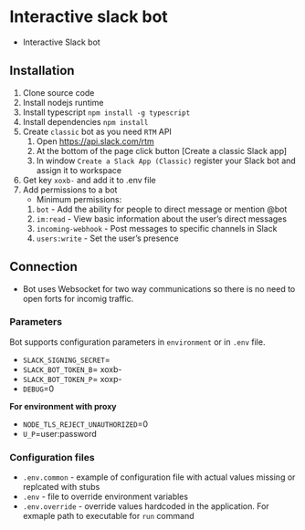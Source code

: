 # Interactive slack bot

- Interactive Slack bot

## Installation

1. Clone source code
1. Install nodejs runtime
1. Install typescript `npm install -g typescript`
1. Install dependencies `npm install`
1. Create `classic` bot as you need `RTM` API
   1. Open https://api.slack.com/rtm
   1. At the bottom of the page click button [Create a classic Slack app]
   1. In window `Create a Slack App (Classic)` register your Slack bot and assign it to workspace
1. Get key `xoxb-` and add it to .env file
1. Add permissions to a bot
   - Minimum permissions:
   1. `bot` - Add the ability for people to direct message or mention @bot
   2. `im:read` - View basic information about the user’s direct messages
   3. `incoming-webhook` - Post messages to specific channels in Slack
   4. `users:write` - Set the user’s presence

## Connection
- Bot uses Websocket for two way communications so there is no need to open forts for incomig traffic.

### Parameters

Bot supports configuration parameters in `environment` or in `.env` file.
- `SLACK_SIGNING_SECRET`=
- `SLACK_BOT_TOKEN_B`= xoxb-
- `SLACK_BOT_TOKEN_P`= xoxp-
- `DEBUG`=0

**For environment with proxy**
- `NODE_TLS_REJECT_UNAUTHORIZED`=0
- `U_P`=user:password

### Configuration files
- `.env.common` - example of configuration file with actual values missing or replcated with stubs
- `.env` - file to override environment variables
- `.env.override` - override values hardcoded in the application. For exmaple path to executable for `run` command
